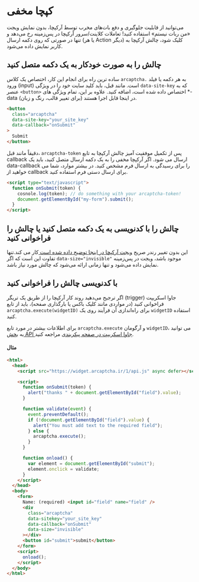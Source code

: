 # کپچا مخفی

می‌توانید از قابلیت جلوگیری و دفع بات‌های مخرب توسط آرکپچا، بدون نمایش ویجت «من ربات نیستم» استفاده کنید! تعاملات کلاینت/سرور آرکپچا در پس‌زمینه رخ می‌دهد و تنها در صورتی که روی دکمه ارسال (یا هر Action دیگر) کلیک شود، چالش آرکپچا به کاربر نمایش داده می‌شود.

## چالش را به صورت خودکار به یک دکمه متصل کنید

ساده ترین راه برای انجام این کار، اختصاص یک کلاس `arcaptcha.` به هر دکمه یا فیلد ورود (input) است. مانند قبل، باید کلید سایت خود را در ویژگی `data-site-key` که به عنصر `<button>` اختصاص داده شده است، اضافه کنید. علاوه بر این، تمام ویژگی های \*-data (برای تغییر قالب، رنگ و زبان) در اینجا قابل اجرا هستند.


```html
<button
  class="arcaptcha"
  data-site-key="your_site_key"
  data-callback="onSubmit"
>
  Submit
</button>
```
دقیقاً مانند قبل، `arcaptcha-token` پس از تکمیل موفقیت آمیز چالش آرکپچا به تابع callback ارسال می شود. اگر آرکپچا مخفی را به یک دکمه ارسال متصل کنید، باید یک data-callback را برای رسیدگی به ارسال فرم مشخص کنید. در بیشتر موارد، شما می خواهید از callback برای ارسال دستی فرم استفاده کنید.


```html
<script type="text/javascript">
  function onSubmit(token) {
    cosnole.log(token); // do something with your arcaptcha-token!
    document.getElementById("my-form").submit();
  }
</script>
```

## چالش را با کدنویسی به یک دکمه متصل کنید یا چالش را فراخوانی کنید

این بدون تغییر رندر صریح [ویجت آرکپچا در اینجا توضیح داده شده است ](/configuration#explicitly-render-arcaptcha)کار می کند.تنها تفاوت این است که اگر `data-size="invisible"` موجود باشد، ویجت در پس‌زمینه نمایش داده می‌شود و تنها زمانی ارائه می‌شود که چالش مورد نیاز باشد.

## با کدنویسی چالش را فراخوانی کنید

اگر ترجیح می‌دهید روند کار آرکپچا را از طریق یک تریگر (trigger) جاوا اسکریپت فراخوانی کنید (در مواردی مانند کلیک باکس یا بارگذاری صفحه)، باید از تابع `arcaptcha.execute(widgetID)` برای راه‌اندازی آن فرآیند روی یک `widgetID` استفاده کنید.

برای اطلاعات بیشتر در مورد تابع `arcaptcha.execute` و آرگومان `widgetID`، می توانید به  [بخش API جاوا اسکریپت در صفحه پیکربندی](/configuration#arcaptchaexecutewidgetid) مراجعه کنید.

#### مثال

```html
<html>
  <head>
    <script src="https://widget.arcaptcha.ir/1/api.js" async defer></script>

    <script>
      function onSubmit(token) {
        alert("thanks " + document.getElementById("field").value);
      }

      function validate(event) {
        event.preventDefault();
        if (!document.getElementById("field").value) {
          alert("You must add text to the required field");
        } else {
          arcaptcha.execute();
        }
      }

      function onload() {
        var element = document.getElementById("submit");
        element.onclick = validate;
      }
    </script>
  </head>
  <body>
    <form>
      Name: (required) <input id="field" name="field" />
      <div
        class="arcaptcha"
        data-sitekey="your_site_key"
        data-callback="onSubmit"
        data-size="invisible"
      ></div>
      <button id="submit">submit</button>
    </form>
    <script>
      onload();
    </script>
  </body>
</html>
```
